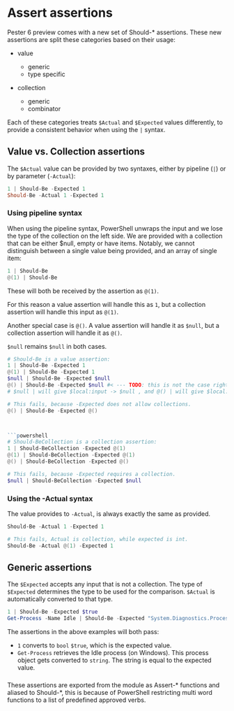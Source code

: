 # Assert assertions

Pester 6 preview comes with a new set of Should-* assertions. These new assertions are split these categories based on their usage:

- value
    - generic
    - type specific

- collection
    - generic
    - combinator

Each of these categories treats `$Actual` and `$Expected` values differently, to provide a consistent behavior when using the `|` syntax.

## Value vs. Collection assertions

The `$Actual` value can be provided by two syntaxes, either by pipeline (`|`) or by parameter (`-Actual`):

```powershell
1 | Should-Be -Expected 1
Should-Be -Actual 1 -Expected 1
```

### Using pipeline syntax

When using the pipeline syntax, PowerShell unwraps the input and we lose the type of the collection on the left side. We are provided with a collection that can be either $null, empty or have items. Notably, we cannot distinguish between a single value being provided, and an array of single item:

```powershell
1 | Should-Be
@(1) | Should-Be
```

These will both be received by the assertion as `@(1)`.

For this reason a value assertion will handle this as `1`, but a collection assertion will handle this input as `@(1)`.

Another special case is `@()`. A value assertion will handle it as `$null`, but a collection assertion will handle it as `@()`.

`$null` remains `$null` in both cases.

```powershell
# Should-Be is a value assertion:
1 | Should-Be -Expected 1
@(1) | Should-Be -Expected 1
$null | Should-Be -Expected $null
@() | Should-Be -Expected $null #< --- TODO: this is not the case right now, we special case this as empty array, but is that correct? it does not play well with the value and collection assertion, and we special case it just because we can.
# $null | will give $local:input -> $null , and @() | will give $local:input -> @(), is that distinction important when we know that we will only check against values?

# This fails, because -Expected does not allow collections.
@() | Should-Be -Expected @()



```powershell
# Should-BeCollection is a collection assertion:
1 | Should-BeCollection -Expected @(1)
@(1) | Should-BeCollection -Expected @(1)
@() | Should-BeCollection -Expected @()

# This fails, because -Expected requires a collection.
$null | Should-BeCollection -Expected $null
```

### Using the -Actual syntax

The value provides to `-Actual`, is always exactly the same as provided.

```powershell
Should-Be -Actual 1 -Expected 1

# This fails, Actual is collection, while expected is int.
Should-Be -Actual @(1) -Expected 1
```

## Generic assertions

The `$Expected` accepts any input that is not a collection.
The type of `$Expected` determines the type to be used for the comparison.
`$Actual` is automatically converted to that type.

```powershell
1 | Should-Be -Expected $true
Get-Process -Name Idle | Should-Be -Expected "System.Diagnostics.Process (Idle)"
```

The assertions in the above examples will both pass:
- `1` converts to `bool` `$true`, which is the expected value.
- `Get-Process` retrieves the Idle process (on Windows). This process object gets converted to `string`. The string is equal to the expected value.


###
These assertions are exported from the module as Assert-* functions and aliased to Should-*, this is because of PowerShell restricting multi word functions to a list of predefined approved verbs.
